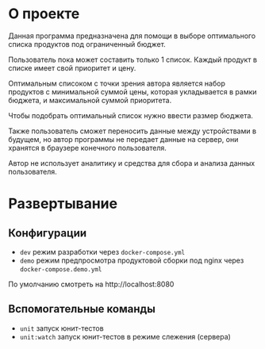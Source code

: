 # О проекте

Данная программа предназначена для помощи в выборе оптимального списка продуктов под ограниченный бюджет.

Пользователь пока может составить только 1 список. Каждый продукт в списке имеет свой приоритет и цену.

Оптимальным списоком с точки зрения автора является набор продуктов с минимальной суммой цены, которая укладывается в рамки бюджета, и максимальной суммой приоритета.

Чтобы подобрать оптимальный список нужно ввести размер бюджета.

Также пользователь cможет переносить данные между устройствами в будущем, но автор программы не передает данные на сервер, они хранятся в браузере конечного пользователя.

Автор не использует аналитику и средства для сбора и анализа данных пользователя.

# Развертывание

## Конфигурации

-  `dev` режим разработки через `docker-compose.yml`
-  `demo` режим предпросмотра продуктовой сборки под nginx через `docker-compose.demo.yml`

По умолчанию смотреть на http://localhost:8080

## Вспомогательные команды

-  `unit` запуск юнит-тестов
-  `unit:watch` запуск юнит-тестов в режиме слежения (сервера)
